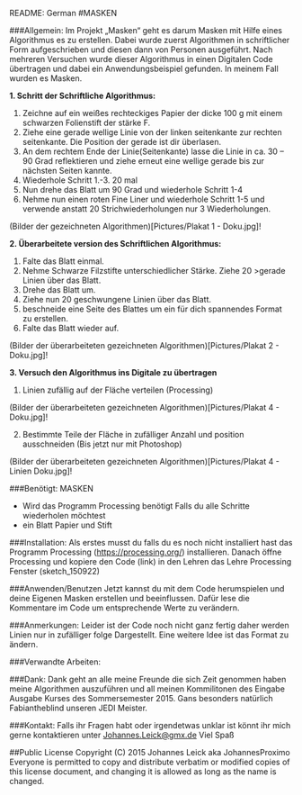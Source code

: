 README: German
#MASKEN

###Allgemein:
Im Projekt „Masken“ geht es darum Masken mit Hilfe eines Algorithmus es zu erstellen. Dabei wurde zuerst Algorithmen in schriftlicher Form aufgeschrieben und diesen dann von Personen ausgeführt. Nach mehreren Versuchen wurde dieser Algorithmus in einen Digitalen Code übertragen und dabei ein Anwendungsbeispiel gefunden. In meinem Fall wurden es Masken.

**1.	Schritt der Schriftliche Algorithmus:**
	
1.	Zeichne auf ein weißes rechteckiges Papier der dicke 100 g mit einem schwarzen Folienstift der stärke F.  
2.	Ziehe eine gerade wellige Linie von der linken seitenkante zur rechten seitenkante. Die Position der gerade ist dir überlasen.  
3.	An dem rechtem Ende der Linie(Seitenkante) lasse die Linie in ca. 30 – 90 Grad reflektieren und ziehe erneut eine wellige gerade bis zur nächsten Seiten kannte.
4.	Wiederhole Schritt 1.-3. 20 mal  
5.	Nun drehe das Blatt um 90 Grad und wiederhole Schritt 1-4  
6.	Nehme nun einen roten Fine Liner und wiederhole Schritt 1-5 und verwende anstatt 20 Strichwiederholungen nur 3 Wiederholungen.  

(Bilder der gezeichneten Algorithmen)[Pictures/Plakat 1 - Doku.jpg]!

**2. Überarbeitete version des Schriftlichen Algorithmus:**

1.	Falte das Blatt einmal.  
2.	Nehme Schwarze Filzstifte unterschiedlicher Stärke. Ziehe 20 >gerade Linien über das Blatt.  
3.	Drehe das Blatt um.
4.	Ziehe nun 20 geschwungene Linien über das Blatt.
5.	 beschneide eine Seite des Blattes um ein für dich spannendes Format zu erstellen.
6.	Falte das Blatt wieder auf.

(Bilder der überarbeiteten gezeichneten Algorithmen)[Pictures/Plakat 2 - Doku.jpg]!

**3. Versuch den Algorithmus ins Digitale zu übertragen**

1.	Linien zufällig auf der Fläche verteilen (Processing)

(Bilder der überarbeiteten gezeichneten Algorithmen)[Pictures/Plakat 4 - Doku.jpg]!

2.	Bestimmte Teile der Fläche in zufälliger Anzahl und position ausschneiden (Bis jetzt nur mit Photoshop)

(Bilder der überarbeiteten gezeichneten Algorithmen)[Pictures/Plakat 4 - Linien Doku.jpg]!

###Benötigt:
MASKEN
-	Wird das Programm Processing benötigt
Falls du alle Schritte wiederholen möchtest
-	ein Blatt Papier und Stift

###Installation:
Als erstes musst du falls du es noch nicht installiert hast das Programm Processing (https://processing.org/) installieren.
Danach öffne Processing und kopiere den Code (link) in den Lehren das Lehre Processing Fenster (sketch_150922)

###Anwenden/Benutzen
Jetzt kannst du mit dem Code herumspielen und deine Eigenen Masken erstellen und beeinflussen.
Dafür lese die Kommentare im Code um entsprechende Werte zu verändern.

###Anmerkungen:
Leider ist der Code noch nicht ganz fertig daher werden Linien nur in zufälliger folge Dargestellt.
Eine weitere Idee ist das Format zu ändern.

###Verwandte Arbeiten:


###Dank:
Dank geht an alle meine Freunde die sich Zeit genommen haben meine Algorithmen auszuführen und all meinen Kommilitonen des Eingabe Ausgabe Kurses des Sommersemester 2015. Gans besonders natürlich Fabiantheblind unseren JEDI Meister.

###Kontakt:
Falls ihr Fragen habt oder irgendetwas unklar ist könnt ihr mich gerne kontaktieren unter Johannes.Leick@gmx.de
Viel Spaß

##Public License
Copyright (C) 2015 Johannes Leick aka JohannesProximo Everyone is permitted to copy and distribute verbatim or modified copies of this license document, and changing it is allowed as long as the name is changed.
